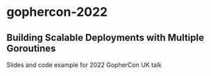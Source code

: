 # gophercon-2022

## Building Scalable Deployments with Multiple Goroutines

Slides and code example for 2022 GopherCon UK talk
